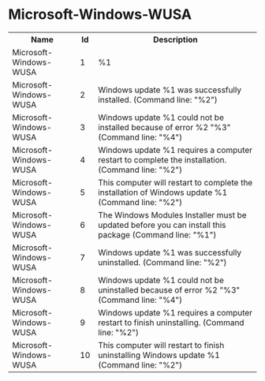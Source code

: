 # Microsoft-Windows-WUSA

<table>
<colgroup><col/><col/><col/></colgroup>
<tr><th>Name</th><th>Id</th><th>Description</th></tr>
<tr><td>Microsoft-Windows-WUSA</td><td>1</td><td>%1</td></tr>
<tr><td>Microsoft-Windows-WUSA</td><td>2</td><td>Windows update %1 was successfully installed. (Command line: &quot;%2&quot;)</td></tr>
<tr><td>Microsoft-Windows-WUSA</td><td>3</td><td>Windows update %1 could not be installed because of error %2 &quot;%3&quot; (Command line: &quot;%4&quot;)</td></tr>
<tr><td>Microsoft-Windows-WUSA</td><td>4</td><td>Windows update %1 requires a computer restart to complete the installation. (Command line: &quot;%2&quot;)</td></tr>
<tr><td>Microsoft-Windows-WUSA</td><td>5</td><td>This computer will restart to complete the installation of Windows update %1 (Command line: &quot;%2&quot;)</td></tr>
<tr><td>Microsoft-Windows-WUSA</td><td>6</td><td>The Windows Modules Installer must be updated before you can install this package (Command line: &quot;%1&quot;)</td></tr>
<tr><td>Microsoft-Windows-WUSA</td><td>7</td><td>Windows update %1 was successfully uninstalled. (Command line: &quot;%2&quot;)</td></tr>
<tr><td>Microsoft-Windows-WUSA</td><td>8</td><td>Windows update %1 could not be uninstalled because of error %2 &quot;%3&quot; (Command line: &quot;%4&quot;)</td></tr>
<tr><td>Microsoft-Windows-WUSA</td><td>9</td><td>Windows update %1 requires a computer restart to finish uninstalling. (Command line: &quot;%2&quot;)</td></tr>
<tr><td>Microsoft-Windows-WUSA</td><td>10</td><td>This computer will restart to finish uninstalling Windows update %1 (Command line: &quot;%2&quot;)</td></tr>
</table>
